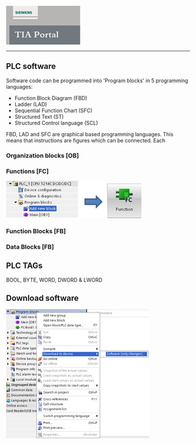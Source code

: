 ![](../Ex02/Images/Logo_Siemens_TIA_Portal.jpg)
_____________________________________

## PLC software

Software code can be programmed into 'Program blocks' in 5 programming languages:

* Function Block Diagram (FBD)
* Ladder (LAD)
* Sequential Function Chart (SFC)
* Structured Text (ST)
* Structured Control language (SCL)

FBD, LAD and SFC are graphical based programming languages. This means that instructions are figures which can be connected. Each

### Organization blocks [OB]

### Functions [FC]

![Add function](../Ad03/Images/TIA_add_FC.jpg)

### Function Blocks [FB]

### Data Blocks [FB]

## PLC TAGs

BOOL, BYTE, WORD, DWORD & LWORD

## Download software

![Sofware download](../Ad03/Images/TIA_SW_download.jpg)
